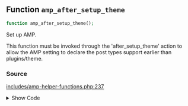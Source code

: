## Function `amp_after_setup_theme`

```php
function amp_after_setup_theme();
```

Set up AMP.

This function must be invoked through the &#039;after_setup_theme&#039; action to allow the AMP setting to declare the post types support earlier than plugins/theme.

### Source

[includes/amp-helper-functions.php:237](https://github.com/ampproject/amp-wp/blob/develop/includes/amp-helper-functions.php#L237-L257)

<details>
<summary>Show Code</summary>

```php
function amp_after_setup_theme() {
	amp_get_slug(); // Ensure AMP_QUERY_VAR is set.

	/** This filter is documented in includes/amp-helper-functions.php */
	if ( false === apply_filters( 'amp_is_enabled', true ) ) {
		_doing_it_wrong(
			'add_filter',
			esc_html(
				sprintf(
					/* translators: 1: amp_is_enabled filter name, 2: plugins_loaded action */
					__( 'Filter for "%1$s" added too late. To disable AMP, this filter must be added before the "%2$s" action.', 'amp' ),
					'amp_is_enabled',
					'plugins_loaded'
				)
			),
			'2.0'
		);
	}

	add_action( 'init', 'amp_init', 0 ); // Must be 0 because widgets_init happens at init priority 1.
}
```

</details>

